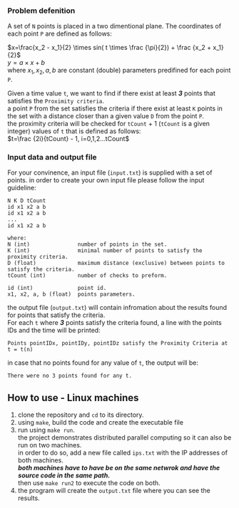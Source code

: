 ### Problem defenition
A set of `N` points is placed in a two dimentional plane. The coordinates of each point `P` are defined as follows:

$x=\frac{x_2 - x_1}{2}  \times sin( t \times \frac {\pi}{2}) + \frac {x_2 + x_1}{2}$<br>
$y = a \times x + b$<br>
where $x_1, x_2, a, b$ are constant (double) parameters predifined for each point `P`.

Given a time value `t`, we want to find if there exist at least ***3*** points that satisfies the `Proximity criteria`.<br>
a point `P` from the set satisfies the criteria if there exist at least `K` points in the set with a distance closer than a given value `D` from the point `P`.<br>
the proximity criteria will be checked for `tCount` + 1 (`tCount` is a given integer) values of `t` that is defined as follows:<br>
$t=\frac {2i}{tCount} - 1, i=0,1,2...tCount$

### Input data and output file
For your convinence, an input file (`input.txt`) is supplied with a set of points.
in order to create your own input file please follow the input guideline:

```
N K D tCount
id x1 x2 a b
id x1 x2 a b
...
id x1 x2 a b

where:
N (int)               number of points in the set.
K (int)               minimal number of points to satisfy the proximity criteria.
D (float)             maximum distance (exclusive) between points to satisfy the criteria.
tCount (int)          number of checks to preform.

id (int)              point id.
x1, x2, a, b (float)  points parameters.
```

the output file (`output.txt`) will contain infromation about the results found for points that satisfy the criteria.<br>
For each `t` where ***3*** points satisfy the criteria found, a line with the points IDs and the time will be printed: 
```
Points pointIDx, pointIDy, pointIDz satisfy the Proximity Criteria at t = t(n)
```
in case that no points found for any value of `t`, the output will be:
```
There were no 3 points found for any t.
```

## How to use - Linux machines
1. clone the repository and `cd` to its directory.
2. using `make`, build the code and create the executable file
3. run using `make run`.<br> 
the project demonstrates distributed parallel computing so it can also be run on two machines.<br>
in order to do so, add a new file called `ips.txt` with the IP addresses of both machines.<br>
***both machines have to have be on the same netwrok and have the source code in the same path.***<br>
then use `make run2` to execute the code on both.
5. the program will create the `output.txt` file where you can see the results.
